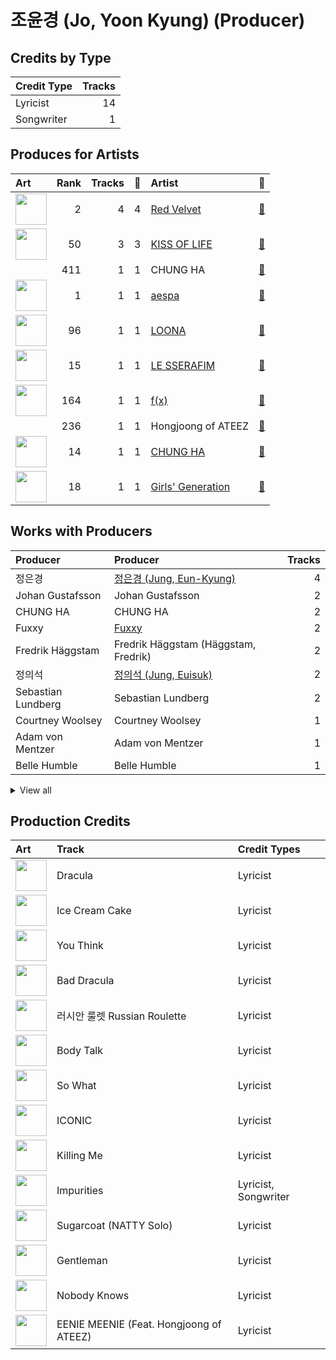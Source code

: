 # 조윤경 (Jo, Yoon Kyung) (Producer)

## Credits by Type

| Credit Type | Tracks |
|:---|---:|
| Lyricist | 14 |
| Songwriter | 1 |

## Produces for Artists

| Art | Rank | Tracks | 💚 | Artist | 🔗 |
|:---|---:|---:|---:|:---|:---|
| <img src="https://i.scdn.co/image/ab6761610000e5eb02a562ea6b1dc718394010ac" alt="" width="50" /> | 2 | 4 | 4 | [Red Velvet](../../artists/red_velvet/overview.md) | [🔗](https://open.spotify.com/artist/1z4g3DjTBBZKhvAroFlhOM) |
| <img src="https://i.scdn.co/image/ab6761610000e5eb77f6a3aedfcc4eba07fa14b3" alt="" width="50" /> | 50 | 3 | 3 | [KISS OF LIFE](../../artists/kiss_of_life/overview.md) | [🔗](https://open.spotify.com/artist/4TEK9tIkcoxib4GxT3O4ky) |
| | 411 | 1 | 1 | CHUNG HA | [🔗](https://open.spotify.com/artist/73tdwqQJWnBdf1jyUeMwyu) |
| <img src="https://i.scdn.co/image/ab6761610000e5eb573935eb61a1897aeb43c531" alt="" width="50" /> | 1 | 1 | 1 | [aespa](../../artists/aespa/overview.md) | [🔗](https://open.spotify.com/artist/6YVMFz59CuY7ngCxTxjpxE) |
| <img src="https://i.scdn.co/image/ab6761610000e5eb80584436e5726afb70cee7f8" alt="" width="50" /> | 96 | 1 | 1 | [LOONA](../../artists/loona/overview.md) | [🔗](https://open.spotify.com/artist/52zMTJCKluDlFwMQWmccY7) |
| <img src="https://i.scdn.co/image/ab6761610000e5eb73f96bdf146d008680149954" alt="" width="50" /> | 15 | 1 | 1 | [LE SSERAFIM](../../artists/le_sserafim/overview.md) | [🔗](https://open.spotify.com/artist/4SpbR6yFEvexJuaBpgAU5p) |
| <img src="https://i.scdn.co/image/ab6761610000e5ebe0cc2045ff4e90d12df91cc3" alt="" width="50" /> | 164 | 1 | 1 | [f(x)](../../artists/f(x)/overview.md) | [🔗](https://open.spotify.com/artist/3wRA5UYoo08BBKJnzyKkpF) |
| | 236 | 1 | 1 | Hongjoong of ATEEZ | [🔗](https://open.spotify.com/artist/3MZLSgcd5kOdhrZasDMecx) |
| <img src="https://i.scdn.co/image/ab6761610000e5eb8e075c754be58cc33e30905a" alt="" width="50" /> | 14 | 1 | 1 | [CHUNG HA](../../artists/chung_ha/overview.md) | [🔗](https://open.spotify.com/artist/2PSJ6YriU7JsFucxACpU7Y) |
| <img src="https://i.scdn.co/image/ab6761610000e5eb385df356841aaec34a0914aa" alt="" width="50" /> | 18 | 1 | 1 | [Girls' Generation](../../artists/girls__generation/overview.md) | [🔗](https://open.spotify.com/artist/0Sadg1vgvaPqGTOjxu0N6c) |

## Works with Producers

| Producer | Producer | Tracks |
|:---|:---|---:|
| 정은경 | [정은경 (Jung, Eun-Kyung)](../정은경_(jung,_eun-kyung)/overview.md) | 4 |
| Johan Gustafsson | Johan Gustafsson | 2 |
| CHUNG HA | CHUNG HA | 2 |
| Fuxxy | [Fuxxy](../fuxxy/overview.md) | 2 |
| Fredrik Häggstam | Fredrik Häggstam (Häggstam, Fredrik) | 2 |
| 정의석 | [정의석 (Jung, Euisuk)](../정의석_(jung,_euisuk)/overview.md) | 2 |
| Sebastian Lundberg | Sebastian Lundberg | 2 |
| Courtney Woolsey | Courtney Woolsey | 1 |
| Adam von Mentzer | Adam von Mentzer | 1 |
| Belle Humble | Belle Humble | 1 |


<details>
<summary>View all</summary>

| Producer | Producer | Tracks |
|:---|:---|---:|
| BLVSH | BLVSH | 1 |
| Tom Hollings | Tom Hollings | 1 |
| Sam Merrifield | Sam Merrifield | 1 |
| SCORE | [SCORE](../score/overview.md) | 1 |
| 구종필 | [구종필 (Koo, Jong-Pil)](../구종필_(koo,_jong-pil)/overview.md) | 1 |
| Thomas Troelsen | Thomas Troelsen | 1 |
| Jeppe London Bilsby | Jeppe London Bilsby | 1 |
| 노민지 | 노민지 (Noh, Min-ji) | 1 |
| Daniel "Obi" Klein | Daniel "Obi" Klein | 1 |
| Ylva Dimberg | Ylva Dimberg | 1 |
| Sara Boe | Sara Boe | 1 |
| Joachim Vermeulen Windsant | Joachim Vermeulen Windsant | 1 |
| 홍장미 | 홍장미 (Hong, Jangmi) | 1 |
| Gabe Saporta | Gabe Saporta | 1 |
| 김동현 | 김동현 (Kim, Dong-hyun) | 1 |
| Conor Blake | Conor Blake | 1 |
| Markus Lindell | Markus Lindell | 1 |
| HUH YUNJIN | HUH YUNJIN | 1 |
| JARO | JARO | 1 |
| Sophie Curtis | Sophie Curtis | 1 |
| Rick Bridges | Rick Bridges | 1 |
| Mich Hansen | Mich Hansen | 1 |
| Hayley Aitken | Hayley Aitken | 1 |
| Brandon Sammons | Brandon Sammons | 1 |
| 이민규 | 이민규 (Lee, Min-kyu) | 1 |
| Tomas Smagesjo | Tomas Smagesjo | 1 |
| IMLAY | IMLAY | 1 |
| Anne-Marie | Anne-Marie | 1 |
| Celine Svanbäck | Celine Svanbäck (Svanbäck, Celine) | 1 |
| Jonna Hall | Jonna Hall | 1 |
| Nermin Harambašić | Nermin Harambašić (Harambašić, Nermin) | 1 |
| SAARA | SAARA | 1 |
| PAPRIKAA | PAPRIKAA | 1 |
| Nikolay Mohr | Nikolay Mohr | 1 |
| Cutfather | Cutfather | 1 |
| 김영현 | 김영현 (Kim, Young-hyun) | 1 |
| 남궁진 | 남궁진 (Nam Goong, Jin) | 1 |
| 13 | 13 | 1 |
| Tim Tan | Tim Tan | 1 |
| Ryan S. Jhun | [Ryan S. Jhun](../ryan_s__jhun/overview.md) | 1 |
| Tony Maserati | [Tony Maserati](../tony_maserati/overview.md) | 1 |
| 김병석 | [김병석 (Kim, Byung-seok)](../김병석_(kim,_byung-seok)/overview.md) | 1 |
| 이수만 | [이수만 (Lee, Soo-Man)](../이수만_(lee,_soo-man)/overview.md) | 1 |
| 황현 | 황현 (Hwang, Hyeon) | 1 |
| David Anthony Eames | David Anthony Eames | 1 |
| Musikality | Musikality | 1 |
| Albi Albertsson | Albi Albertsson | 1 |
| Anna Timgren | Anna Timgren | 1 |
| Samuel Brennan | Samuel Brennan | 1 |
| Lindy Robbins | Lindy Robbins | 1 |
| 이연수 | 이연수 (Lee, Yeon-soo) | 1 |
| Timothy Tan | Timothy Tan | 1 |
| Jussifer | Jussifer | 1 |
| Alawn | Alawn | 1 |
| 강선영 | 강선영 (강선영) | 1 |
| Kenzie | [Kenzie](../kenzie/overview.md) | 1 |
| MNEK | MNEK | 1 |
| Charli Taft | Charli Taft | 1 |
| Chloe Martini | Chloe Martini | 1 |
| Maggie Szabo | Maggie Szabo | 1 |
| 박상유 | 박상유 (Park, Sang-yu) | 1 |
| Julie Han | Julie Han | 1 |
| danke | [danke](../danke/overview.md) | 1 |
| 황민희 | 황민희 (Hwang, Min-hee) | 1 |
| Denzil Remedios | Denzil Remedios | 1 |
| William Laseroms | William Laseroms | 1 |
| 이형석 | 이형석 (Lee, Hyung-seok) | 1 |
| ADORA | ADORA | 1 |
| 양영은 | [양영은 (Yang, Young-eun)](../양영은_(yang,_young-eun)/overview.md) | 1 |
| Hayes Kramer | Hayes Kramer | 1 |
| 김홍중 | 김홍중 (Kim, Hong Joong) | 1 |
| Jeremy Stack | Jeremy Stack | 1 |
| Dante Jones | Dante Jones | 1 |
| Misfit | Misfit | 1 |
| 임정우 | 임정우 (Im, Jeong-u) | 1 |
| 최진석 | 최진석 (Choi, Jin-seok) | 1 |
| 강은지 | 강은지 (Kang, Eun-ji) | 1 |
| 방시혁 | [방시혁 (Bang, Si-Hyuk)](../방시혁_(bang,_si-hyuk)/overview.md) | 1 |
| Billen Ted | Billen Ted | 1 |
| Shy Carter | Shy Carter | 1 |
| Maarten ten Hove | Maarten ten Hove | 1 |
| 신지영 | 신지영 (Shin, Ji-young) | 1 |
| Valeria Del Prete | Valeria Del Prete | 1 |
| 김채아 | 김채아 (Kim, Chae-ah) | 1 |
| 김철순 | 김철순 (Kim, Chul-Soon) | 1 |

</details>


## Production Credits

| Art | Track | Credit Types |
|:---|:---|:---|
| <img src="https://i.scdn.co/image/ab67616d0000b2737cb7222af6927b83987206f7" alt="" width="50" /> | Dracula | Lyricist |
| <img src="https://i.scdn.co/image/ab67616d0000b2733beb8877c3a0cde5be9a139c" alt="" width="50" /> | Ice Cream Cake | Lyricist |
| <img src="https://i.scdn.co/image/ab67616d0000b2737ce0130c09547c733984ba0e" alt="" width="50" /> | You Think | Lyricist |
| <img src="https://i.scdn.co/image/ab67616d0000b2733f30a062dafcdbc1a8fad842" alt="" width="50" /> | Bad Dracula | Lyricist |
| <img src="https://i.scdn.co/image/ab67616d0000b2733f30a062dafcdbc1a8fad842" alt="" width="50" /> | 러시안 룰렛 Russian Roulette | Lyricist |
| <img src="https://i.scdn.co/image/ab67616d0000b273a38af5bbda76202e9d9eb8fd" alt="" width="50" /> | Body Talk | Lyricist |
| <img src="https://i.scdn.co/image/ab67616d0000b273c985aeaeccb1db38dddf2986" alt="" width="50" /> | So What | Lyricist |
| <img src="https://i.scdn.co/image/ab67616d0000b273d8cc2281fcd4519ca020926b" alt="" width="50" /> | ICONIC | Lyricist |
| <img src="https://i.scdn.co/image/ab67616d0000b273df3abb2b0071d1b11200db47" alt="" width="50" /> | Killing Me | Lyricist |
| <img src="https://i.scdn.co/image/ab67616d0000b273a991995542d50a691b9ae5be" alt="" width="50" /> | Impurities | Lyricist, Songwriter |
| <img src="https://i.scdn.co/image/ab67616d0000b2732ff7c76b0790cd3ad63cfc0c" alt="" width="50" /> | Sugarcoat (NATTY Solo) | Lyricist |
| <img src="https://i.scdn.co/image/ab67616d0000b27396d36aec71bf25f59df5cc96" alt="" width="50" /> | Gentleman | Lyricist |
| <img src="https://i.scdn.co/image/ab67616d0000b27396d36aec71bf25f59df5cc96" alt="" width="50" /> | Nobody Knows | Lyricist |
| <img src="https://i.scdn.co/image/ab67616d0000b2735f117dc77b6c36fba0ff9b1e" alt="" width="50" /> | EENIE MEENIE (Feat. Hongjoong of ATEEZ) | Lyricist |